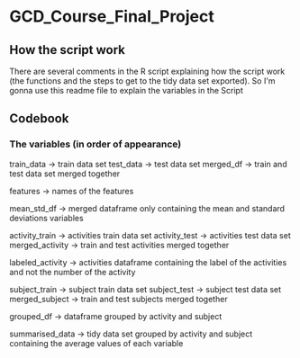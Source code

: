 # GCD_Course_Final_Project

## How the script work
There are several comments in the R script explaining how the script work (the functions and the steps to get to the tidy data set exported). So I'm gonna use this readme file to explain the variables in the Script

## Codebook
### The variables (in order of appearance)

train_data -> train data set
test_data -> test data set
merged_df -> train and test data set merged together

features -> names of the features

mean_std_df -> merged dataframe only containing the mean and standard deviations variables

activity_train -> activities train data set
activity_test -> activities test data set
merged_activity -> train and test activities merged together

labeled_activity -> activities dataframe containing the label of the activities and not the number of the activity

subject_train -> subject train data set
subject_test -> subject test data set
merged_subject -> train and test subjects merged together

grouped_df -> dataframe grouped by activity and subject

summarised_data -> tidy data set grouped by activity and subject containing the average values of each variable
